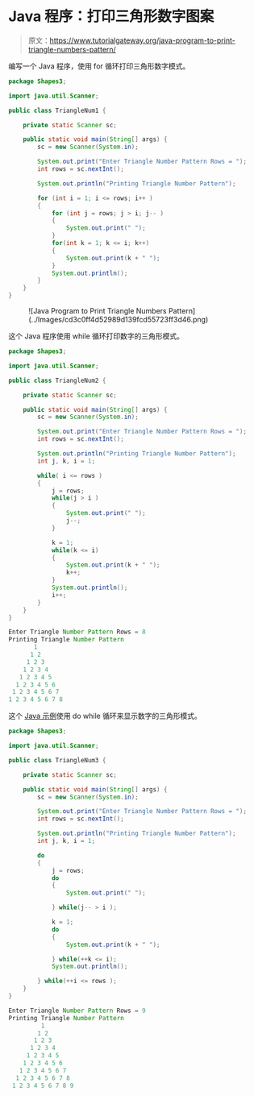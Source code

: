 # Java 程序：打印三角形数字图案

> 原文：<https://www.tutorialgateway.org/java-program-to-print-triangle-numbers-pattern/>

编写一个 Java 程序，使用 for 循环打印三角形数字模式。

```java
package Shapes3;

import java.util.Scanner;

public class TriangleNum1 {

	private static Scanner sc;

	public static void main(String[] args) {
		sc = new Scanner(System.in);

		System.out.print("Enter Triangle Number Pattern Rows = ");
		int rows = sc.nextInt();

		System.out.println("Printing Triangle Number Pattern");

		for (int i = 1; i <= rows; i++ ) 
		{
			for (int j = rows; j > i; j-- ) 
			{
				System.out.print(" ");
			}
			for(int k = 1; k <= i; k++) 
			{
				System.out.print(k + " ");
			}
			System.out.println();
		}
	}
}
```

<figure class="wp-block-image size-large">![Java Program to Print Triangle Numbers Pattern](../Images/cd3c0ff4d52989d139fcd55723ff3d46.png)</figure>

这个 Java 程序使用 while 循环打印数字的三角形模式。

```java
package Shapes3;

import java.util.Scanner;

public class TriangleNum2 {

	private static Scanner sc;

	public static void main(String[] args) {
		sc = new Scanner(System.in);

		System.out.print("Enter Triangle Number Pattern Rows = ");
		int rows = sc.nextInt();

		System.out.println("Printing Triangle Number Pattern");
		int j, k, i = 1;

		while( i <= rows ) 
		{
			j = rows;
			while(j > i ) 
			{
				System.out.print(" ");
				j--;
			}

			k = 1;
			while(k <= i) 
			{
				System.out.print(k + " ");
				k++;
			}
			System.out.println();
			i++;
		}
	}
}
```

```java
Enter Triangle Number Pattern Rows = 8
Printing Triangle Number Pattern
       1 
      1 2 
     1 2 3 
    1 2 3 4 
   1 2 3 4 5 
  1 2 3 4 5 6 
 1 2 3 4 5 6 7 
1 2 3 4 5 6 7 8 
```

这个 [Java 示例](https://www.tutorialgateway.org/learn-java-programs/)使用 do while 循环来显示数字的三角形模式。

```java
package Shapes3;

import java.util.Scanner;

public class TriangleNum3 {

	private static Scanner sc;

	public static void main(String[] args) {
		sc = new Scanner(System.in);

		System.out.print("Enter Triangle Number Pattern Rows = ");
		int rows = sc.nextInt();

		System.out.println("Printing Triangle Number Pattern");
		int j, k, i = 1;

		do 
		{
			j = rows;
			do 
			{
				System.out.print(" ");

			} while(j-- > i );

			k = 1;
			do
			{
				System.out.print(k + " ");

			} while(++k <= i);
			System.out.println();

		} while(++i <= rows );
	}
}
```

```java
Enter Triangle Number Pattern Rows = 9
Printing Triangle Number Pattern
         1 
        1 2 
       1 2 3 
      1 2 3 4 
     1 2 3 4 5 
    1 2 3 4 5 6 
   1 2 3 4 5 6 7 
  1 2 3 4 5 6 7 8 
 1 2 3 4 5 6 7 8 9 
```